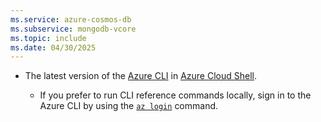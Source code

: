 ```yaml
---
ms.service: azure-cosmos-db
ms.subservice: mongodb-vcore
ms.topic: include
ms.date: 04/30/2025
---
```


- The latest version of the [Azure CLI](/cli/azure) in [Azure Cloud Shell](/azure/cloud-shell).

  - If you prefer to run CLI reference commands locally, sign in to the Azure CLI by using the [`az login`](/cli/azure/reference-index#az-login) command.

